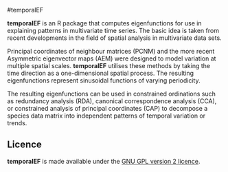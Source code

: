 #temporalEF

**temporalEF** is an R package that computes eigenfunctions for use in
explaining patterns in multivariate time series. The basic idea is taken
from recent developments in the field of spatial analysis in multivariate
data sets.

Principal coordinates of neighbour matrices (PCNM) and the more recent
Asymmetric eigenvector maps (AEM) were designed to model variation at
multiple spatial scales. **temporalEF** utilises these methods by taking
the time direction as a one-dimensional spatial process. The resulting
eigenfunctions represent sinusoidal functions of varying periodicity.

The resulting eigenfunctions can be used in constrained ordinations such
as redundancy analysis (RDA), canonical correspondence analysis (CCA),
or constrained analysis of principal coordinates (CAP) to decompose a
species data matrix into independent patterns of temporal variation or
trends.

## Licence

**temporalEF** is made available under the [GNU GPL version 2
licence](http://www.gnu.org/licenses/gpl-2.0.html).
